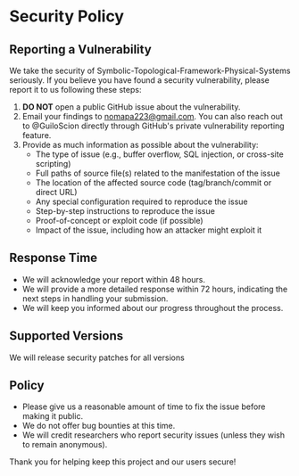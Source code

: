 # Security Policy

## Reporting a Vulnerability

We take the security of Symbolic-Topological-Framework-Physical-Systems seriously. If you believe you have found a security vulnerability, please report it to us following these steps:

1. **DO NOT** open a public GitHub issue about the vulnerability.
2. Email your findings to nomapa223@gmail.com. You can also reach out to @GuiloScion directly through GitHub's private vulnerability reporting feature.
3. Provide as much information as possible about the vulnerability:
   - The type of issue (e.g., buffer overflow, SQL injection, or cross-site scripting)
   - Full paths of source file(s) related to the manifestation of the issue
   - The location of the affected source code (tag/branch/commit or direct URL)
   - Any special configuration required to reproduce the issue
   - Step-by-step instructions to reproduce the issue
   - Proof-of-concept or exploit code (if possible)
   - Impact of the issue, including how an attacker might exploit it

## Response Time

- We will acknowledge your report within 48 hours.
- We will provide a more detailed response within 72 hours, indicating the next steps in handling your submission.
- We will keep you informed about our progress throughout the process.

## Supported Versions

We will release security patches for all versions

## Policy

- Please give us a reasonable amount of time to fix the issue before making it public.
- We do not offer bug bounties at this time.
- We will credit researchers who report security issues (unless they wish to remain anonymous).

Thank you for helping keep this project and our users secure!
